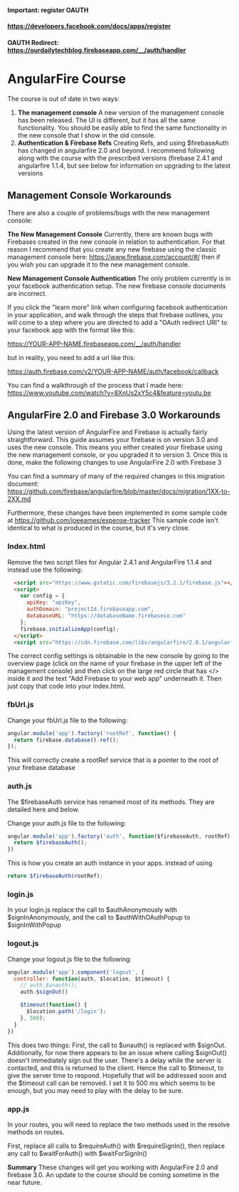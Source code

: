 #### Important: register OAUTH
#### https://developers.facebook.com/docs/apps/register
#### OAUTH Redirect: https://ourdailytechblog.firebaseapp.com/__/auth/handler
AngularFire Course
========================

The course is out of date in two ways: 

1. **The management console** A new version of the management console has been released. The UI is different, but it has all the same functionality. You should be easily able to find the same functionality in the new console that I show in the old console.
2. **Authentication & Firebase Refs** Creating Refs, and using $firebaseAuth has changed in angularfire 2.0 and beyond. I recommend following along with the course with the prescribed versions (firebase 2.4.1 and angularfire 1.1.4, but see below for information on upgrading to the latest versions 

## Management Console Workarounds

There are also a couple of problems/bugs with the new management console:

**The New Management Console**
Currently, there are known bugs with Firebases created in the new console in relation to authentication. For that reason I recommend that you create any 
new firebase using the classic management console here: https://www.firebase.com/account/#/ then if you wish you can upgrade it to the new management console.

**New Management Console Authentication**
The only problem currently is in your facebook authentication setup. The new firebase console documents are incorrect. 

If you click the "learn more" link when configuring facebook authentication in your application, and walk through the steps that firebase outlines, you will come to a step where you are directed to add a "OAuth redirect URI" to your facebook app with the format like this:

https://YOUR-APP-NAME.firebaseapp.com/__/auth/handler 

but in reality, you need to add a url like this:

https://auth.firebase.com/v2/YOUR-APP-NAME/auth/facebook/callback

You can find a walkthrough of the process that I made here: https://www.youtube.com/watch?v=8XnUs2xY5c4&feature=youtu.be

## AngularFire 2.0 and Firebase 3.0 Workarounds

Using the latest version of AngularFire and Firebase is actually fairly straightforward. This guide assumes your firebase is on version 3.0 and uses the new console. This means you either
created your firebase using the new management console, or you upgraded it to version 3.  Once this is done, make the following changes to use AngularFire 2.0 with Firebase 3

You can find a summary of many of the required changes in this migration document: https://github.com/firebase/angularfire/blob/master/docs/migration/1XX-to-2XX.md

Furthermore, these changes have been implemented in some sample code at https://github.com/joeeames/expense-tracker
This sample code isn't identical to what is produced in the course, but it's very close.


### Index.html

Remove the two script files for Angular 2.4.1 and AngularFire 1.1.4 and instead use the following:

```html
  <script src="https://www.gstatic.com/firebasejs/3.2.1/firebase.js"></script>
  <script>
    var config = {
      apiKey: "apiKey",
      authDomain: "projectId.firebaseapp.com",
      databaseURL: "https://databaseName.firebaseio.com"
    };
    firebase.initializeApp(config);
  </script>
  <script src="https://cdn.firebase.com/libs/angularfire/2.0.1/angularfire.min.js"></script>
```

The correct config settings is obtainable in the new console by going to the overview page (click on the name of your firebase in the upper left of the management console) 
and then click on the large red circle that has </> inside it and the text "Add Firebase to your web app" underneath it. Then just copy that code into your index.html.

### fbUrl.js

Change your fbUrl.js file to the following:

```javascript
angular.module('app').factory('rootRef', function() {
  return firebase.database().ref();
});
```

This will correctly create a rootRef service that is a pointer to the root of your firebase database



### auth.js

The $firebaseAuth service has renamed most of its methods. They are detailed here and below.

Change your auth.js file to the following:

```javascript
angular.module('app').factory('auth', function($firebaseAuth, rootRef) {
  return $firebaseAuth();
})
```

This is how you create an auth instance in your apps. instead of using

```javascript
return $firebaseAuth(rootRef);
```

### login.js

In your login.js replace the call to $authAnonymously with $signInAnonymously, and the call to $authWithOAuthPopup to $signInWithPopup

### logout.js

Change your logout.js file to the following:

```javascript
angular.module('app').component('logout', {
  controller: function(auth, $location, $timeout) {
    // auth.$unauth();
    auth.$signOut()

    $timeout(function() {
      $location.path('/login');
    }, 500);
  }
})
```

This does two things: First, the call to $unauth() is replaced with $signOut. Additionally, for now there appears to be an issue where calling $signOut()
doesn't immediately sign out the user. There's a delay while the server is contacted, and this is returned to the client. Hence the call to $timeout, to give
the server time to respond. Hopefully that will be addressed soon and the $timeout call can be removed. I set it to 500 ms which seems to be enough, but you may
need to play with the delay to be sure.

### app.js

In your routes, you will need to replace the two methods used in the resolve methods on routes.

First, replace all calls to $requireAuth() with $requireSignIn(), then replace any call to $waitForAuth() with $waitForSignIn()

**Summary**
These changes will get you working with AngularFire 2.0 and firebase 3.0. An update to the course should be coming sometime in the near future.

